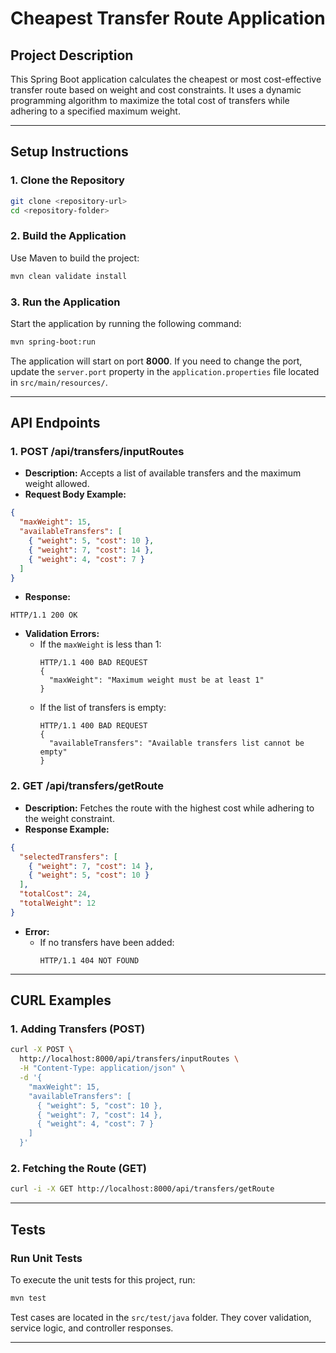 # Cheapest Transfer Route Application

## Project Description

This Spring Boot application calculates the cheapest or most cost-effective transfer route based on weight and cost constraints. It uses a dynamic programming algorithm to maximize the total cost of transfers while adhering to a specified maximum weight.

---

## Setup Instructions

### 1. Clone the Repository

```bash
git clone <repository-url>
cd <repository-folder>
```

### 2. Build the Application

Use Maven to build the project:

```bash
mvn clean validate install
```

### 3. Run the Application

Start the application by running the following command:

```bash
mvn spring-boot:run
```

The application will start on port **8000**. If you need to change the port, update the `server.port` property in the `application.properties` file located in `src/main/resources/`.

---

## API Endpoints

### 1. **POST /api/transfers/inputRoutes**

- **Description:** Accepts a list of available transfers and the maximum weight allowed.
- **Request Body Example:**

```json
{
  "maxWeight": 15,
  "availableTransfers": [
    { "weight": 5, "cost": 10 },
    { "weight": 7, "cost": 14 },
    { "weight": 4, "cost": 7 }
  ]
}
```

- **Response:**

```http
HTTP/1.1 200 OK
```

- **Validation Errors:**
  - If the `maxWeight` is less than 1:
    ```http
    HTTP/1.1 400 BAD REQUEST
    {
      "maxWeight": "Maximum weight must be at least 1"
    }
    ```
  - If the list of transfers is empty:
    ```http
    HTTP/1.1 400 BAD REQUEST
    {
      "availableTransfers": "Available transfers list cannot be empty"
    }
    ```

### 2. **GET /api/transfers/getRoute**

- **Description:** Fetches the route with the highest cost while adhering to the weight constraint.
- **Response Example:**

```json
{
  "selectedTransfers": [
    { "weight": 7, "cost": 14 },
    { "weight": 5, "cost": 10 }
  ],
  "totalCost": 24,
  "totalWeight": 12
}
```

- **Error:**
  - If no transfers have been added:
    ```http
    HTTP/1.1 404 NOT FOUND
    ```
---

## CURL Examples

### 1. Adding Transfers (POST)

```bash
curl -X POST \
  http://localhost:8000/api/transfers/inputRoutes \
  -H "Content-Type: application/json" \
  -d '{
    "maxWeight": 15,
    "availableTransfers": [
      { "weight": 5, "cost": 10 },
      { "weight": 7, "cost": 14 },
      { "weight": 4, "cost": 7 }
    ]
  }'
```

### 2. Fetching the Route (GET)

```bash
curl -i -X GET http://localhost:8000/api/transfers/getRoute
```

---

## Tests

### Run Unit Tests

To execute the unit tests for this project, run:

```bash
mvn test
```

Test cases are located in the `src/test/java` folder. They cover validation, service logic, and controller responses.

---

